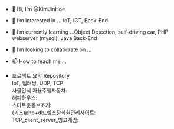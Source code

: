 - 👋 Hi, I’m @KimJinHoe
- 👀 I’m interested in ... IoT, ICT, Back-End
- 🌱 I’m currently learning ...Object Detection, self-driving car, PHP webserver (mysql), Java Back-End
- 💞️ I’m looking to collaborate on ...
- 📫 How to reach me ...

- 프로젝트 요약 Repository
<br>IoT, 딥러닝, UDP, TCP
<br>사물인식 자율주행자동차:
<br>해피하우스:
<br>스마트운동보조기:
<br>(기초)php+db_헬스장회원관리사이트: 
<br>TCP_client_server_빙고게임:
